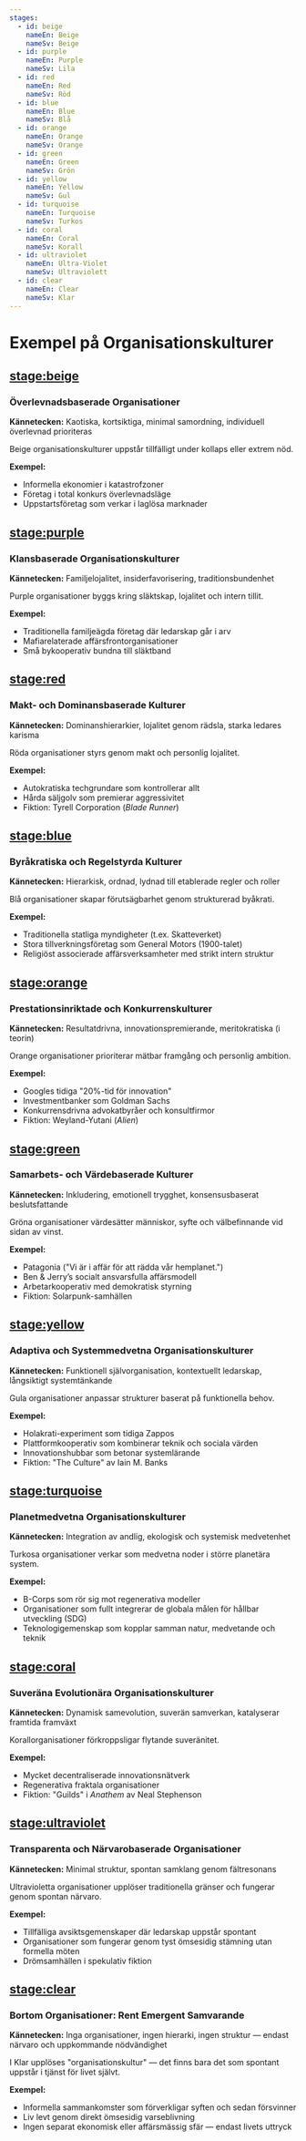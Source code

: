 ```yaml
---
stages:
  - id: beige
    nameEn: Beige
    nameSv: Beige
  - id: purple
    nameEn: Purple
    nameSv: Lila
  - id: red
    nameEn: Red
    nameSv: Röd
  - id: blue
    nameEn: Blue
    nameSv: Blå
  - id: orange
    nameEn: Orange
    nameSv: Orange
  - id: green
    nameEn: Green
    nameSv: Grön
  - id: yellow
    nameEn: Yellow
    nameSv: Gul
  - id: turquoise
    nameEn: Turquoise
    nameSv: Turkos
  - id: coral
    nameEn: Coral
    nameSv: Korall
  - id: ultraviolet
    nameEn: Ultra-Violet
    nameSv: Ultraviolett
  - id: clear
    nameEn: Clear
    nameSv: Klar
---
```


# Exempel på Organisationskulturer

## <stage:beige>

### Överlevnadsbaserade Organisationer

**Kännetecken:** Kaotiska, kortsiktiga, minimal samordning, individuell överlevnad prioriteras

Beige organisationskulturer uppstår tillfälligt under kollaps eller extrem nöd.

**Exempel:**
- Informella ekonomier i katastrofzoner
- Företag i total konkurs överlevnadsläge
- Uppstartsföretag som verkar i laglösa marknader

## <stage:purple>

### Klansbaserade Organisationskulturer

**Kännetecken:** Familjelojalitet, insiderfavorisering, traditionsbundenhet

Purple organisationer byggs kring släktskap, lojalitet och intern tillit.

**Exempel:**
- Traditionella familjeägda företag där ledarskap går i arv
- Mafiarelaterade affärsfrontorganisationer
- Små bykooperativ bundna till släktband

## <stage:red>

### Makt- och Dominansbaserade Kulturer

**Kännetecken:** Dominanshierarkier, lojalitet genom rädsla, starka ledares karisma

Röda organisationer styrs genom makt och personlig lojalitet.

**Exempel:**
- Autokratiska techgrundare som kontrollerar allt
- Hårda säljgolv som premierar aggressivitet
- Fiktion: Tyrell Corporation (*Blade Runner*)

## <stage:blue>

### Byråkratiska och Regelstyrda Kulturer

**Kännetecken:** Hierarkisk, ordnad, lydnad till etablerade regler och roller

Blå organisationer skapar förutsägbarhet genom strukturerad byåkrati.

**Exempel:**
- Traditionella statliga myndigheter (t.ex. Skatteverket)
- Stora tillverkningsföretag som General Motors (1900-talet)
- Religiöst associerade affärsverksamheter med strikt intern struktur

## <stage:orange>

### Prestationsinriktade och Konkurrenskulturer

**Kännetecken:** Resultatdrivna, innovationspremierande, meritokratiska (i teorin)

Orange organisationer prioriterar mätbar framgång och personlig ambition.

**Exempel:**
- Googles tidiga "20%-tid för innovation"
- Investmentbanker som Goldman Sachs
- Konkurrensdrivna advokatbyråer och konsultfirmor
- Fiktion: Weyland-Yutani (*Alien*)

## <stage:green>

### Samarbets- och Värdebaserade Kulturer

**Kännetecken:** Inkludering, emotionell trygghet, konsensusbaserat beslutsfattande

Gröna organisationer värdesätter människor, syfte och välbefinnande vid sidan av vinst.

**Exempel:**
- Patagonia ("Vi är i affär för att rädda vår hemplanet.")
- Ben & Jerry’s socialt ansvarsfulla affärsmodell
- Arbetarkooperativ med demokratisk styrning
- Fiktion: Solarpunk-samhällen

## <stage:yellow>

### Adaptiva och Systemmedvetna Organisationskulturer

**Kännetecken:** Funktionell självorganisation, kontextuellt ledarskap, långsiktigt systemtänkande

Gula organisationer anpassar strukturer baserat på funktionella behov.

**Exempel:**
- Holakrati-experiment som tidiga Zappos
- Plattformkooperativ som kombinerar teknik och sociala värden
- Innovationshubbar som betonar systemlärande
- Fiktion: "The Culture" av Iain M. Banks

## <stage:turquoise>

### Planetmedvetna Organisationskulturer

**Kännetecken:** Integration av andlig, ekologisk och systemisk medvetenhet

Turkosa organisationer verkar som medvetna noder i större planetära system.

**Exempel:**
- B-Corps som rör sig mot regenerativa modeller
- Organisationer som fullt integrerar de globala målen för hållbar utveckling (SDG)
- Teknologigemenskap som kopplar samman natur, medvetande och teknik

## <stage:coral>

### Suveräna Evolutionära Organisationskulturer

**Kännetecken:** Dynamisk samevolution, suverän samverkan, katalyserar framtida framväxt

Korallorganisationer förkroppsligar flytande suveränitet.

**Exempel:**
- Mycket decentraliserade innovationsnätverk
- Regenerativa fraktala organisationer
- Fiktion: "Guilds" i *Anathem* av Neal Stephenson

## <stage:ultraviolet>

### Transparenta och Närvarobaserade Organisationer

**Kännetecken:** Minimal struktur, spontan samklang genom fältresonans

Ultravioletta organisationer upplöser traditionella gränser och fungerar genom spontan närvaro.

**Exempel:**
- Tillfälliga avsiktsgemenskaper där ledarskap uppstår spontant
- Organisationer som fungerar genom tyst ömsesidig stämning utan formella möten
- Drömsamhällen i spekulativ fiktion

## <stage:clear>

### Bortom Organisationer: Rent Emergent Samvarande

**Kännetecken:** Inga organisationer, ingen hierarki, ingen struktur — endast närvaro och uppkommande nödvändighet

I Klar upplöses "organisationskultur" — det finns bara det som spontant uppstår i tjänst för livet självt.

**Exempel:**
- Informella sammankomster som förverkligar syften och sedan försvinner
- Liv levt genom direkt ömsesidig varseblivning
- Ingen separat ekonomisk eller affärsmässig sfär — endast livets uttryck

